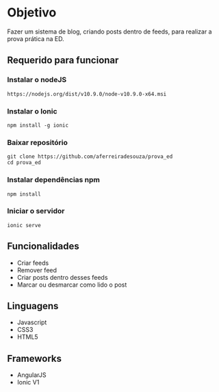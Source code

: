 # Objetivo

Fazer um sistema de blog, criando posts dentro de feeds, para realizar a prova prática na ED.

## Requerido para funcionar

### Instalar o nodeJS

```
https://nodejs.org/dist/v10.9.0/node-v10.9.0-x64.msi
```

### Instalar o Ionic

```
npm install -g ionic
```

### Baixar repositório

```
git clone https://github.com/aferreiradesouza/prova_ed
cd prova_ed
```

### Instalar dependências npm

```
npm install
```

### Iniciar o servidor

```
ionic serve
```

## Funcionalidades

* Criar feeds
* Remover feed
* Criar posts dentro desses feeds
* Marcar ou desmarcar como lido o post

## Linguagens

* Javascript
* CSS3
* HTML5

## Frameworks

* AngularJS
* Ionic V1
